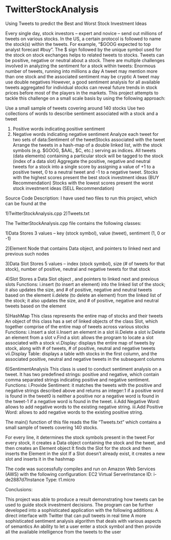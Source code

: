 TwitterStockAnalysis
====================

Using Tweets to predict the Best and Worst Stock Investment Ideas

Every single day, stock investors – expert and novice – send out millions of tweets on various stocks. In the US, a certain protocol is followed to name the stock(s) within the tweets. For example, “$GOOG expected to top analyst forecast #buy”. The $ sign followed by the unique symbol used for the stock on stock exchanges helps to related tweets to stocks. Tweets can be positive, negative or neutral about a stock. There are multiple challenges involved in analyzing the sentiment for a stock within tweets:
Enormous number of tweets, running into millions a day
A tweet may mention more than one stock and the associated sentiment may be cryptic
A tweet may use double negatives
However, a good sentiment analysis for all available tweets aggregated for individual stocks can reveal future trends in stock prices before most of the players in the markets.
This project attempts to tackle this challenge on a small scale basis by using the following approach:
 
Use a small sample of tweets covering around 140 stocks
Use two collections of words to describe sentiment associated with a stock and a tweet             
1) Positive words indicating positive sentiment
2) Negative words indicating negative sentiment
Analyze each tweet for two sets of data:Sentiment of the tweetStocks associated with the tweet
Arrange the tweets in a hash-map of a double linked list, with the stock symbols (e.g. $GOOG, $AAL, $C, etc.) serving as indices. All tweets (data elements) containing a particular stock will be tagged to the stock (index of a data slot)
Aggregate the positive, negative and neutral tweets for a stock into a single score by assigning a value of +1 to a positive tweet, 0 to a neutral tweet and -1 to a negative tweet.
Stocks with the highest scores present the best stock investment ideas (BUY Recommendation)
Stocks with the lowest scores present the worst stock investment ideas (SELL Recommendation)
 
Source Code Description:
I have used two files to run this project, which can be found at the

1)TwitterStockAnalysis.cpp
2)Tweets.txt
 
The TwitterStockAnalysis.cpp file contains the following classes:
 
1)Data
Stores 3 values – key (stock symbol), value (tweet), sentiment (1, 0 or -1)
 
2)Element
Node that contains Data object, and pointers to linked next and previous such nodes
 
3)Data Slot
Stores 5 values – index (stock symbol), size (# of tweets for that stock), number of positive, neutral and negative tweets for that stock
 
4)Slot
Stores a Data Slot object , and pointers to linked next and previous slots
Functions:
i.insert (to insert an element) into the linked list of the stock; it also updates the size, and # of positive, negative and neutral          tweets based on the element
ii.delete (to delete an element) from the linked list of the stock; it also updates the size, and # of positive, negative and                  neutral tweets based on the element
 
5)HashMap
This class represents the entire map of stocks and their tweets
An object of this class has a set of linked objects of the class Slot, which together comprise of the entire map of tweets across various stocks
Functions:
i.Insert a slot
ii.Insert an element in a slot
iii.Delete a slot
iv.Delete an element from a slot
v.Find a slot: allows the program to locate a slot associated with a stock
vi.Display: displays the entire map of tweets by stock, along with # of tweets, # of positive, neutral and negative tweets
vii.Display Table: displays a table with stocks in the first column, and the associated positive, neutral and negative tweets in        the subsequent columns
 
6)SentimentAnalysis
This class is used to conduct sentiment analysis on a tweet.
It has two predefined strings: positive and negative, which contain comma separated strings indicating positive and negative sentiment.
Functions:
i.Provide Sentiment: it matches the tweets with the positive and negative strings described above and returns an integer:1 if a          positive word is found in the tweet0 is neither a positive nor a negative word is found in the tweet-1 if a negative word is found        in the tweet.
ii.Add Negative Word: allows to add negative words to the existing negative string.
iii.Add Positive Word: allows to add negative words to the existing positive string.
 
The main() function of this file reads the file “Tweets.txt” which contains a small sample of tweets covering 140 stocks.
 
For every line, it determines the stock symbols present in the tweet
For every stock, it creates a Data object containing the stock and the tweet, and then creates an Element object
It finds the Slot for the stock and then inserts the Element in the slot
If a Slot doesn’t already exist, it creates a new slot and inserts it in the hashmap
 
The code was successfully compiles and run on Amazon Web Services (AWS) with the following configuration:
EC2 Virtual ServerInstance
ID: i-de2887d7Instance
Type: t1.micro
 

Conclusions:
 
This project was able to produce a result demonstrating how tweets can be used to guide stock investment decisions. 
The program can be further developed into a sophisticated application with the following additions:
A direct interface with Twitter that can pull tweets in real time
A more sophisticated sentiment analysis algorithm that deals with various aspects of semantics
An ability to let a user enter a stock symbol and then provide all the available intelligence from the tweets to the user
